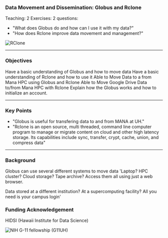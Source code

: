 ### Data Movement and Dissemination: Globus and Rclone
Teaching: 2
Exercises: 2
questions:
- "What does Globus do and how can I use it with my data?"
- "How does Rclone improve data movement and management?"

![RClone](https://avatars.githubusercontent.com/u/24937341?s=200&v=4)

---
### Objectives
Have a basic understanding of Globus and how to move data
Have a basic understanding of Rclone and how to use it
Able to Move Data to a from Mana HPC using Globus and Rclone
Able to Move Google Drive Data to/from Mana HPC with Rclone
Explain how the Globus works and how to initialize an account.

---
### Key Points
- "Globus is useful for transfering data to and from MANA at UH."
-  "Rclone is an open source, multi threaded, command line computer program to manage or migrate content on cloud and other high latency storage. Its capabilities    include sync, transfer, crypt, cache, union, and compress data"
---
### Background

Globus can use several different systems to move data
'Laptop? HPC cluster? Cloud storage? Tape archive? Access them all using just a web browser.

Data stored at a different institution? At a supercomputing facility? All you need is your campus login'


### Funding Acknowledgement

HIDSI (Hawaii Institute for Data Science) 


![NIH G-11 fellowship (G11UH)](https://datascience.hawaii.edu/wp-content/uploads/2018/03/logo_5.png)
